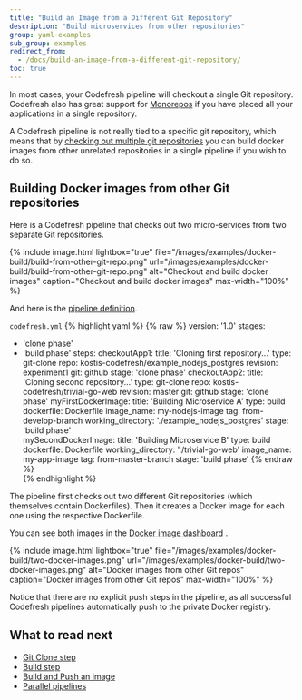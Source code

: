 ```yaml
---
title: "Build an Image from a Different Git Repository"
description: "Build microservices from other repositories"
group: yaml-examples
sub_group: examples
redirect_from:
  - /docs/build-an-image-from-a-different-git-repository/
toc: true
---
```


In most cases, your Codefresh pipeline will checkout a single Git repository. Codefresh also has great support for [Monorepos]({{site.baseurl}}/docs/configure-ci-cd-pipeline/triggers/git-triggers/#using-the-modified-files-field-to-constrain-triggers-to-specific-folderfiles) if you have placed all your applications in a single repository.

A Codefresh pipeline is not really tied to a specific git repository, which means that by [checking out multiple git repositories]({{site.baseurl}}/docs/yaml-examples/examples/git-checkout/#cloning-multiple-repositories) you can build docker images from other unrelated repositories in a single pipeline if you wish to do so.

## Building Docker images from other Git repositories


Here is a Codefresh pipeline that checks out two micro-services from two separate Git repositories.

{% include image.html 
lightbox="true" 
file="/images/examples/docker-build/build-from-other-git-repo.png" 
url="/images/examples/docker-build/build-from-other-git-repo.png" 
alt="Checkout and build docker images"
caption="Checkout and build docker images"
max-width="100%" 
%}

And here is the [pipeline definition]({{site.baseurl}}/docs/codefresh-yaml/what-is-the-codefresh-yaml/).

 `codefresh.yml`
{% highlight yaml %}
{% raw %}
version: '1.0'
stages:
  - 'clone phase'
  - 'build phase'
steps:
  checkoutApp1:
    title: 'Cloning first repository...'
    type: git-clone
    repo: kostis-codefresh/example_nodejs_postgres
    revision: experiment1
    git: github
    stage: 'clone phase'
  checkoutApp2:
    title: 'Cloning second repository...'
    type: git-clone
    repo: kostis-codefresh/trivial-go-web
    revision: master
    git: github
    stage: 'clone phase'
  myFirstDockerImage:
    title: 'Building Microservice A'
    type: build
    dockerfile: Dockerfile
    image_name: my-nodejs-image
    tag: from-develop-branch
    working_directory: './example_nodejs_postgres'
    stage: 'build phase'   
  mySecondDockerImage:
    title: 'Building Microservice B'
    type: build
    dockerfile: Dockerfile
    working_directory: './trivial-go-web'
    image_name: my-app-image
    tag: from-master-branch
    stage: 'build phase'
{% endraw %}      
{% endhighlight %}

The pipeline first checks out two different Git repositories (which themselves contain Dockerfiles). Then it creates a Docker image for each one using the respective Dockerfile.

You can see both images in the [Docker image dashboard]({{site.baseurl}}/docs/docker-registries/working-with-docker-registries/#viewing-docker-images) .

{% include image.html 
lightbox="true" 
file="/images/examples/docker-build/two-docker-images.png" 
url="/images/examples/docker-build/two-docker-images.png" 
alt="Docker images from other Git repos"
caption="Docker images from other Git repos"
max-width="100%" 
%}


Notice that there are no explicit push steps in the pipeline, as all successful Codefresh pipelines automatically push to the private Docker registry.


## What to read next

- [Git Clone step]({{site.baseurl}}/docs/codefresh-yaml/steps/git-clone/) 
- [Build step]({{site.baseurl}}/docs/codefresh-yaml/steps/build/) 
- [Build and Push an image]({{site.baseurl}}/docs/yaml-examples/examples/build-and-push-an-image/) 
- [Parallel pipelines]({{site.baseurl}}/docs/codefresh-yaml/advanced-workflows/) 
